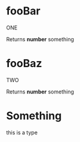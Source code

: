 # fooBar

ONE

Returns **number** something

# fooBaz

TWO

Returns **number** something

# Something

this is a type
